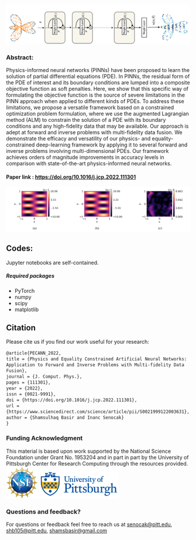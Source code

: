 ![plot](../images/Network.png)
### Abstract:
Physics-informed neural networks (PINNs) have been proposed to learn the solution of partial differential equations (PDE). In PINNs, the residual form of the PDE of interest and its boundary conditions are lumped into a composite objective function as soft penalties. Here, we show that this specific way of formulating the objective function is the source of severe limitations in the PINN approach when applied to different kinds of PDEs. To address these limitations, we propose a versatile framework based on a constrained optimization problem formulation, where we use the augmented Lagrangian method (ALM) to constrain the solution of a PDE with its boundary conditions and any high-fidelity data that may be available. Our approach is adept at forward and inverse problems with multi-fidelity data fusion. We demonstrate the efficacy and versatility of our physics- and equality-constrained deep-learning framework by applying it to several forward and inverse problems involving multi-dimensional PDEs. Our framework achieves orders of magnitude improvements in accuracy levels in comparison with state-of-the-art physics-informed neural networks.
#### Paper link : https://doi.org/10.1016/j.jcp.2022.111301
![plot](../images/PECANN_Animated.gif)

## Codes:
Jupyter notebooks are self-contained. 

##### Required packages
* PyTorch
* numpy 
* scipy 
* matplotlib


## Citation
Please cite us if you find our work useful for your research:
```
@article{PECANN_2022,
title = {Physics and Equality Constrained Artificial Neural Networks: Application to Forward and Inverse Problems with Multi-fidelity Data Fusion},
journal = {J. Comput. Phys.},
pages = {111301},
year = {2022},
issn = {0021-9991},
doi = {https://doi.org/10.1016/j.jcp.2022.111301},
url = {https://www.sciencedirect.com/science/article/pii/S0021999122003631},
author = {Shamsulhaq Basir and Inanc Senocak}
}
```
### Funding Acknowledgment
This material is based upon work supported by the National Science Foundation under Grant No. 1953204 and in part in part by the University of Pittsburgh Center for Research Computing through the resources provided.\
![plot](../images/NSFlogo.png)    ![plot](../images/pittlogo.png)

### Questions and feedback?
For questions or feedback feel free to reach us at senocak@pitt.edu, shb105@pitt.edu, shamsbasir@gmail.com
